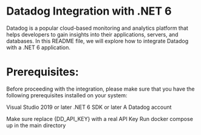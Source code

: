 # Datadog Integration with .NET 6
Datadog is a popular cloud-based monitoring and analytics platform that helps developers to gain insights into their applications, servers, and databases. In this README file, we will explore how to integrate Datadog with a .NET 6 application.

# Prerequisites:
Before proceeding with the integration, please make sure that you have the following prerequisites installed on your system:

Visual Studio 2019 or later
.NET 6 SDK or later
A Datadog account


Make sure replace {DD_API_KEY} with a real API Key
Run docker compose up in the main directory 

